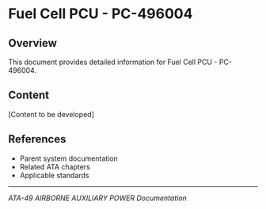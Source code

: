 # Fuel Cell PCU - PC-496004

## Overview

This document provides detailed information for Fuel Cell PCU - PC-496004.

## Content

[Content to be developed]

## References

- Parent system documentation
- Related ATA chapters
- Applicable standards

---

*ATA-49 AIRBORNE AUXILIARY POWER Documentation*
